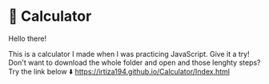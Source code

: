 # 🧮 Calculator
Hello there! 

This is a calculator I made when I was practicing JavaScript. Give it a try!
Don't want to download the whole folder and open and those lenghty steps? 
Try the link below ⬇️
https://irtiza194.github.io/Calculator/Index.html
